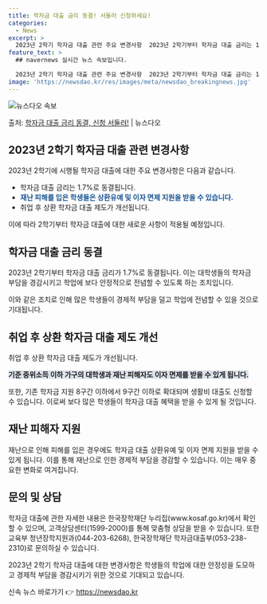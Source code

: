 ```yaml
---
title: 학자금 대출 금리 동결! 서둘러 신청하세요!
categories:
  - News
excerpt: >
  2023년 2학기 학자금 대출 관련 주요 변경사항  2023년 2학기부터 학자금 대출 금리는 1.7%로 동결…
feature_text: >
  ## navernews 실시간 뉴스 속보입니다.

  2023년 2학기 학자금 대출 관련 주요 변경사항  2023년 2학기부터 학자금 대출 금리는 1.7%로 동결…
image: 'https://newsdao.kr/res/images/meta/newsdao_breakingnews.jpg'
---
```


![뉴스다오 속보](https://newsdao.kr/res/images/meta/newsdao_breakingnews.jpg)

<p>출처: <a href="https://newsdao.kr/4547" rel="dofollow">학자금 대출 금리 동결, 신청 서둘러!</a> | 뉴스다오</p>

<h2 data-ke-size="size26">2023년 2학기 학자금 대출 관련 변경사항</h2>
2023년 2학기에 시행될 학자금 대출에 대한 주요 변경사항은 다음과 같습니다.

<ul>
  <li>학자금 대출 금리는 1.7%로 동결됩니다.</li>
  <li><b><span style="color: #1a5490;">재난 피해를 입은 학생들은 상환유예 및 이자 면제 지원을 받을 수 있습니다.</span></b></li>
  <li>취업 후 상환 학자금 대출 제도가 개선됩니다.</li>
</ul>

이에 따라 2학기부터 학자금 대출에 대한 새로운 사항이 적용될 예정입니다. 

<h2 data-ke-size="size26">학자금 대출 금리 동결</h2>
2023년 2학기부터 학자금 대출 금리가 1.7%로 동결됩니다. 이는 대학생들의 학자금 부담을 경감시키고 학업에 보다 안정적으로 전념할 수 있도록 하는 조치입니다.

이와 같은 조치로 인해 많은 학생들이 경제적 부담을 덜고 학업에 전념할 수 있을 것으로 기대됩니다.

<h2 data-ke-size="size26">취업 후 상환 학자금 대출 제도 개선</h2>
취업 후 상환 학자금 대출 제도가 개선됩니다.

<b><span style="background-color: #21538527;">기준 중위소득 이하 가구의 대학생과 재난 피해자도 이자 면제를 받을 수 있게 됩니다.</span></b>

또한, 기존 학자금 지원 8구간 이하에서 9구간 이하로 확대되며 생활비 대출도 신청할 수 있습니다. 이로써 보다 많은 학생들이 학자금 대출 혜택을 받을 수 있게 될 것입니다.

<h2 data-ke-size="size26">재난 피해자 지원</h2>
재난으로 인해 피해를 입은 경우에도 학자금 대출 상환유예 및 이자 면제 지원을 받을 수 있게 됩니다. 이를 통해 재난으로 인한 경제적 부담을 경감할 수 있습니다. 이는 매우 중요한 변화로 여겨집니다.

<h2 data-ke-size="size26">문의 및 상담</h2>
학자금 대출에 관한 자세한 내용은 한국장학재단 누리집(www.kosaf.go.kr)에서 확인할 수 있으며, 고객상담센터(1599-2000)를 통해 맞춤형 상담을 받을 수 있습니다. 또한 교육부 청년장학지원과(044-203-6268), 한국장학재단 학자금대출부(053-238-2310)로 문의하실 수 있습니다. 

2023년 2학기 학자금 대출에 대한 변경사항은 학생들의 학업에 대한 안정성을 도모하고 경제적 부담을 경감시키기 위한 것으로 기대되고 있습니다. 

신속 뉴스 바로가기 👉 <a href="https://newsdao.kr" rel="dofollow">https://newsdao.kr</a>


